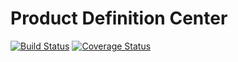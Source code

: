 # Product Definition Center

[![Build Status](https://travis-ci.org/release-engineering/product-definition-center.svg?branch=master)](https://travis-ci.org/release-engineering/product-definition-center)
[![Coverage Status](https://coveralls.io/repos/release-engineering/product-definition-center/badge.svg?branch=master&service=github)](https://coveralls.io/github/release-engineering/product-definition-center?branch=master)
